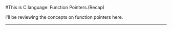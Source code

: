 #This is C language: Function Pointers.(Recap)

I'll be reviewing the concepts on function pointers here.
<hr>

